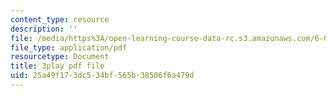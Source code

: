```yaml
---
content_type: resource
description: ''
file: /media/https%3A/open-learning-course-data-rc.s3.amazonaws.com/6-046j-design-and-analysis-of-algorithms-spring-2015/25a49f173dc534bf565b38506f6a479d_krZI60lKPek.pdf
file_type: application/pdf
resourcetype: Document
title: 3play pdf file
uid: 25a49f17-3dc5-34bf-565b-38506f6a479d
---
```

